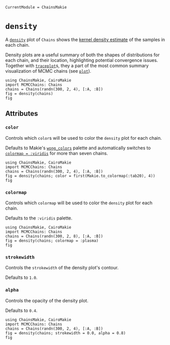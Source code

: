 ```@meta
CurrentModule = ChainsMakie
```

# `density`

A [`density`](@ref) plot of `Chains` shows the [kernel density estimate](https://en.wikipedia.org/wiki/Kernel_density_estimation) of the samples in each chain.

Density plots are a useful summary of both the shapes of distributions for each chain, and their location, highlighting potential convergence issues.
Together with [`traceplot`](@ref)s, they a part of the most common summary visualization of MCMC chains (see [`plot`](@ref)).

```@example
using ChainsMakie, CairoMakie 
import MCMCChains: Chains
chains = Chains(randn(300, 2, 4), [:A, :B])
fig = density(chains)
fig
```

## Attributes

### `color`

Controls which `color`s will be used to color the `density` plot for each chain.

Defaults to Makie's [`wong_colors`](https://docs.makie.org/dev/explanations/colors#Colormaps) palette and automatically switches to [`colormap = :viridis`](https://docs.makie.org/dev/explanations/colors#Colormaps) for more than seven chains.

```@example
using ChainsMakie, CairoMakie 
import MCMCChains: Chains
chains = Chains(randn(300, 2, 4), [:A, :B])
fig = density(chains; color = first(Makie.to_colormap(:tab20), 4))
fig
```

### `colormap`

Controls which `colormap` will be used to color the `density` plot for each chain.

Defaults to the `:viridis` palette.

```@example
using ChainsMakie, CairoMakie 
import MCMCChains: Chains
chains = Chains(randn(300, 2, 8), [:A, :B])
fig = density(chains; colormap = :plasma)
fig
```

### `strokewidth`

Controls the `strokewidth` of the density plot's contour.

Defaults to `1.0`.

### `alpha`

Controls the opacity of the density plot.

Defaults to `0.4`.

```@example
using ChainsMakie, CairoMakie 
import MCMCChains: Chains
chains = Chains(randn(300, 2, 4), [:A, :B])
fig = density(chains; strokewidth = 0.0, alpha = 0.8)
fig
```
